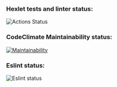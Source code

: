 ### Hexlet tests and linter status:
![Actions Status](https://github.com/alexxanderlee/frontend-project-lvl1/workflows/hexlet-check/badge.svg)

### CodeClimate Maintainability status:
[![Maintainability](https://api.codeclimate.com/v1/badges/bfcf6209ed1a6e7a919b/maintainability)](https://codeclimate.com/github/alexxanderlee/frontend-project-lvl1/maintainability)

### Eslint status:
![Eslint status](https://github.com/alexxanderlee/frontend-project-lvl1/workflows/eslint/badge.svg)
